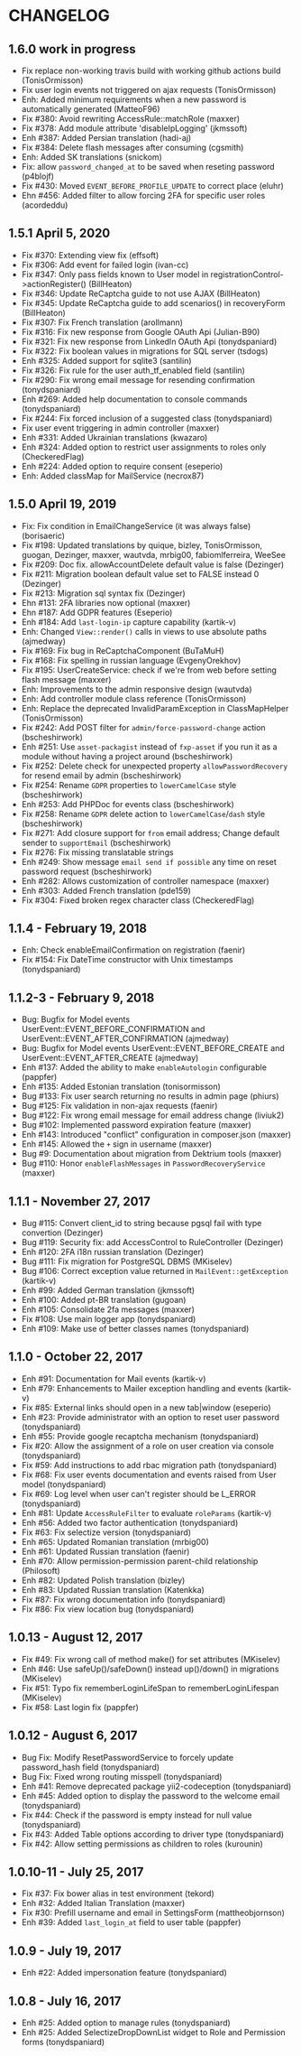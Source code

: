 # CHANGELOG

## 1.6.0 work in progress
 - Fix replace non-working travis build with working github actions build (TonisOrmisson)
 - Fix user login events not triggered on ajax requests (TonisOrmisson)
 - Enh: Added minimum requirements when a new password is automatically generated (MatteoF96)
 - Fix #380: Avoid rewriting AccessRule::matchRole (maxxer)
 - Fix #378: Add module attribute 'disableIpLogging' (jkmssoft)
 - Enh #387: Added Persian translation (hadi-aj)
 - Fix #384: Delete flash messages after consuming (cgsmith)
 - Enh: Added SK translations (snickom)
 - Fix: allow `password_changed_at` to be saved when reseting password (p4blojf)
 - Fix #430: Moved `EVENT_BEFORE_PROFILE_UPDATE` to correct place (eluhr)
 - Ehn #456: Added filter to allow forcing 2FA for specific user roles (acordeddu)

## 1.5.1 April 5, 2020
 - Fix #370: Extending view fix (effsoft)
 - Fix #306: Add event for failed login (ivan-cc)
 - Fix #347: Only pass fields known to User model in registrationControl->actionRegister() (BillHeaton)
 - Fix #346: Update ReCaptcha guide to not use AJAX  (BillHeaton)
 - Fix #345: Update ReCaptcha guide to add scenarios() in recoveryForm  (BillHeaton)
 - Fix #307: Fix French translation (arollmann)
 - Fix #316: Fix new response from Google OAuth Api (Julian-B90)
 - Fix #321: Fix new response from LinkedIn OAuth Api (tonydspaniard) 
 - Fix #322: Fix boolean values in migrations for SQL server (tsdogs)
 - Enh #325: Added support for sqlite3 (santilin)
 - Fix #326: Fix rule for the user auth_tf_enabled field (santilin)
 - Fix #290: Fix wrong email message for resending confirmation (tonydspaniard)
 - Enh #269: Added help documentation to console commands (tonydspaniard)
 - Fix #244: Fix forced inclusion of a suggested class (tonydspaniard)
 - Fix user event triggering in admin controller (maxxer)
 - Enh #331: Added Ukrainian translations (kwazaro)
 - Enh #324: Added option to restrict user assignments to roles only (CheckeredFlag)
 - Enh #224: Added option to require consent (eseperio)
 - Enh: Added classMap for MailService (necrox87)

## 1.5.0 April 19, 2019
 - Fix: Fix condition in EmailChangeService (it was always false) (borisaeric)
 - Fix #198: Updated translations by quique, bizley, TonisOrmisson, guogan, Dezinger, maxxer, wautvda, mrbig00, fabiomlferreira, WeeSee
 - Fix #209: Doc fix. allowAccountDelete default value is false (Dezinger)
 - Fix #211: Migration boolean default value set to FALSE instead 0 (Dezinger)
 - Fix #213: Migration sql syntax fix (Dezinger)
 - Ehn #131: 2FA libraries now optional (maxxer)
 - Ehn #187: Add GDPR features (Eseperio)
 - Enh #184: Add `last-login-ip` capture capability (kartik-v)
 - Enh: Changed `View::render()` calls in views to use absolute paths (ajmedway)
 - Fix #169: Fix bug in ReCaptchaComponent (BuTaMuH)
 - Fix #168: Fix spelling in russian language (EvgenyOrekhov)
 - Fix #195: UserCreateService: check if we're from web before setting flash message (maxxer)
 - Enh: Improvements to the admin responsive design (wautvda)
 - Enh: Add controller module class reference (TonisOrmisson)
 - Enh: Replace the deprecated InvalidParamException in ClassMapHelper (TonisOrmisson)
 - Fix #242: Add POST filter for `admin/force-password-change` action (bscheshirwork)
 - Enh #251: Use `asset-packagist` instead of `fxp-asset` if you run it as a module without having a project around (bscheshirwork)
 - Fix #252: Delete check for unexpected property `allowPasswordRecovery` for resend email by admin (bscheshirwork)
 - Fix #254: Rename `GDPR` properties to `lowerCamelCase` style (bscheshirwork)
 - Enh #253: Add PHPDoc for events class (bscheshirwork)
 - Fix #258: Rename `GDPR` delete action to `lowerCamelCase`/`dash` style (bscheshirwork)
 - Fix #271: Add closure support for `from` email address; Change default sender to `supportEmail` (bscheshirwork)
 - Fix #276: Fix missing translatable strings
 - Enh #249: Show message `email send if possible` any time on reset password request (bscheshirwork)
 - Enh #282: Allows customization of controller namespace (maxxer)
 - Enh #303: Added French translation (pde159)
 - Fix #304: Fixed broken regex character class (CheckeredFlag)

## 1.1.4 - February 19, 2018
- Enh: Check enableEmailConfirmation on registration (faenir)
- Fix #154: Fix DateTime constructor with Unix timestamps (tonydspaniard)

## 1.1.2-3 - February 9, 2018
- Bug: Bugfix for Model events UserEvent::EVENT_BEFORE_CONFIRMATION and UserEvent::EVENT_AFTER_CONFIRMATION (ajmedway)
- Bug: Bugfix for Model events UserEvent::EVENT_BEFORE_CREATE and UserEvent::EVENT_AFTER_CREATE (ajmedway)
- Enh #137: Added the ability to make `enableAutologin` configurable (pappfer)
- Enh #135: Added Estonian translation (tonisormisson)
- Bug #133: Fix user search returning no results in admin page (phiurs)
- Bug #125: Fix validation in non-ajax requests (faenir)
- Bug #122: Fix wrong email message for email address change (liviuk2)
- Bug #102: Implemented password expiration feature (maxxer)
- Enh #143: Introduced "conflict" configuration in composer.json (maxxer)
- Enh #145: Allowed the `+` sign in username (maxxer)
- Bug #9:   Documentation about migration from Dektrium tools (maxxer)
- Bug #110: Honor `enableFlashMessages` in `PasswordRecoveryService` (maxxer)

## 1.1.1 - November 27, 2017
- Bug #115: Convert client_id to string because pgsql fail with type convertion (Dezinger)
- Bug #119: Security fix: add AccessControl to RuleController (Dezinger)
- Enh #120: 2FA i18n russian translation (Dezinger)
- Bug #111: Fix migration for PostgreSQL DBMS (MKiselev)
- Bug #106: Correct exception value returned in `MailEvent::getException` (kartik-v)
- Enh #99:  Added German translation (jkmssoft)
- Enh #100: Added pt-BR translation (gugoan)
- Enh #105: Consolidate 2fa messages (maxxer)
- Fix #108: Use main logger app (tonydspaniard)
- Enh #109: Make use of better classes names (tonydspaniard)

## 1.1.0 - October 22, 2017
- Enh #91: Documentation for Mail events (kartik-v)
- Enh #79: Enhancements to Mailer exception handling and events (kartik-v)
- Fix #85: External links should open in a new tab|window (eseperio)
- Enh #23: Provide administrator with an option to reset user password (tonydspaniard)
- Enh #55: Provide google recaptcha mechanism (tonydspaniard)
- Fix #20: Allow the assignment of a role on user creation via console (tonydspaniard)
- Fix #59: Add instructions to add rbac migration path (tonydspaniard)
- Fix #68: Fix user events documentation and events raised from User model (tonydspaniard)
- Fix #69: Log level when user can't register should be L_ERROR (tonydspaniard)
- Enh #81: Update `AccessRuleFilter` to evaluate `roleParams` (kartik-v)
- Enh #56: Added two factor authentication (tonydspaniard)
- Fix #63: Fix selectize version (tonydspaniard)
- Enh #65: Updated Romanian translation (mrbig00)
- Enh #61: Updated Russian translation (faenir)
- Enh #70: Allow permission-permission parent-child relationship (Philosoft)
- Enh #82: Updated Polish translation (bizley)
- Enh #83: Updated Russian translation (Katenkka)
- Fix #87: Fix wrong documentation info (tonydspaniard)
- Fix #86: Fix view location bug (tonydspaniard)

## 1.0.13 - August 12, 2017
- Fix #49: Fix wrong call of method make() for set attributes (MKiselev)
- Enh #46: Use safeUp()/safeDown() instead up()/down() in migrations (MKiselev)
- Fix #51: Typo fix rememberLoginLifeSpan to rememberLoginLifespan (MKiselev)
- Fix #58: Last login fix (pappfer)

## 1.0.12 - August 6, 2017
- Bug Fix: Modify ResetPasswordService to forcely update password_hash field (tonydspaniard) 
- Bug Fix: Fixed wrong routing misspell (tonydspaniard) 
- Enh #41: Remove deprecated package yii2-codeception (tonydspaniard)
- Enh #45: Added option to display the password to the welcome email (tonydspaniard)
- Fix #44: Check if the password is empty instead for null value (tonydspaniard)
- Fix #43: Added Table options according to driver type (tonydspaniard)
- Fix #42: Allow setting permissions as children to roles (kurounin)

## 1.0.10-11 - July 25, 2017
- Fix #37: Fix bower alias in test environment (tekord)
- Enh #32: Added Italian Translation (maxxer)
- Fix #30: Prefill username and email in SettingsForm (mattheobjornson)
- Enh #39: Added `last_login_at` field to user table (pappfer)

## 1.0.9 - July 19, 2017
- Enh #22: Added impersonation feature (tonydspaniard)

## 1.0.8 - July 16, 2017 

- Enh #25: Added option to manage rules (tonydspaniard)
- Enh #25: Added SelectizeDropDownList widget to Role and Permission forms (tonydspaniard)
